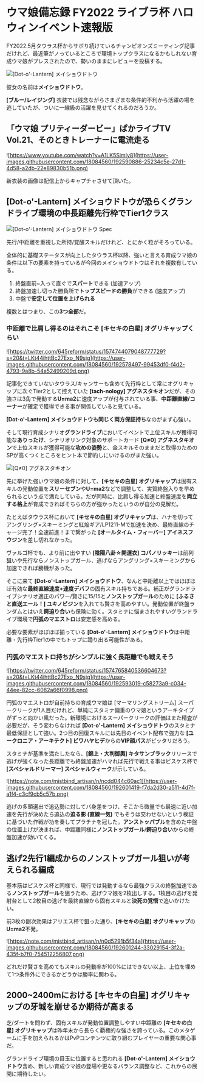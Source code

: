 # ウマ娘備忘録 FY2022 ライブラ杯 ハロウィンイベント速報版

FY2022.5月タウラス杯からサボり続けているチャンピオンズミーティング記事だけれど、最近筆がノっているところで環境トップクラスになるかもしれない育成ウマ娘がプレスされたので、勢いのままにレビューを投稿する。

![[Dot-o'-Lantern] メイショウドトウ](https://user-images.githubusercontent.com/18084560/192567897-9c1e51a6-306a-42cb-8704-bb0eabda796a.png)

彼女の名前は**メイショウドトウ**。

**[ブルー/レイジング]** 衣装では残念ながらさまざまな条件的不利から活躍の場を逃していたが、ついに一線級の活躍を見せてくれるのだろうか。

## 「ウマ娘 プリティーダービー」ぱかライブTV Vol.21、そのときトレーナーに電流走る

![https://www.youtube.com/watch?v=A1LK5SimIy8](https://user-images.githubusercontent.com/18084560/192590886-25234c5e-27d1-4d58-a2db-22e89830b51b.png)

新衣装の画像は配信上からキャプチャさせて頂いた。

## [Dot-o'-Lantern] メイショウドトウが恐らくグランドライブ環境の中長距離先行枠でTier1クラス

![[Dot-o'-Lantern] メイショウドトウ Spec](https://user-images.githubusercontent.com/18084560/192567915-9194455a-3912-4cc8-940d-7bb7f74f03dc.png)

先行/中距離を重視した所持/覚醒スキルだけれど、とにかく粒がそろっている。

全体的に基礎ステータスが向上したタウラス杯以降、強いと言える育成ウマ娘の条件は以下の要素を持っているが今回のメイショウドトウはそれを複数有している。

1. 終盤直前~入って直ぐで**スパート**できる (加速アップ)
1. 終盤加速し切った勝負所で**トップスピードの勝負**ができる (速度アップ)
1. 中盤で**安定して位置を上げられる**

複数とはつまり、この**3つ全部**だ。

### 中距離で比肩し得るのはそれこそ [キセキの白星] オグリキャップくらい

![https://twitter.com/645reform/status/1574744079048777729?s=20&t=LKt44ihttBc27Exo_N9sjg](https://user-images.githubusercontent.com/18084560/192578497-99453df0-f4d2-4793-9a8b-54a52499209d.png)

記事化できていないタウラス/キャンサーも含めて先行枠として常にオグリキャップに次ぐTier2として控えていた **[tach-nology] アグネスタキオン**だが、その強さは3角で発動する**U=ma2**に速度アップが付与されている事、**中距離直線/コーナー**が確定で獲得できる事が関係していると見ている。

**[Dot-o'-Lantern] メイショウドトウも同じく両方保証持ち**なのがまず心強い。

そして現行育成シナリオ**グランドライブ**においてイベントで上位スキルが獲得可能な**ありったけ**、シナリオリンク対象のサポートカード **[Q≠0] アグネスタキオン**で上位スキルが獲得可能な**攻めの姿勢**と、金スキルそのままだと取得のためのSPが高くつくところをヒント本で節約しにいけるのがまた強い。

![[Q≠0] アグネスタキオン](https://user-images.githubusercontent.com/18084560/192576572-4c67bdf7-f090-4029-ba44-165bc93d3ddc.png)

先に挙げた強いウマ娘の条件に対して、**[キセキの白星] オグリキャップ**は固有スキルの発動位置を**スリーセブン**や**U=ma2**などで調整して、実質終盤入りを早められるという点で満たしている。だが同時に、比肩し得る加速と終盤速度を**両立する格上**が育成できればそちらの方が強かったというのが自分の見解だ。

たとえばタウラス杯において **[キセキの白星] オグリキャップ**は、ハナを切ってアングリング×スキーミングと紅焔ギア/LP1211-Mで加速を決め、最終直線のチャージ完了！全速前進！まで繋がった **[オールタイム・フィーバー] アイネスフウジン**を差し切れなかった。

ヴァルゴ杯でも、より前に出やすい **[陰陽八卦☆開運衣] コパノリッキー**は前列狙いや先行ならノンストップガール、逃げならアングリング×スキーミングから加速できれば勝機があった。

そこに来て **[Dot-o'-Lantern] メイショウドトウ**、なんと中距離以上ではほぼほぼ有効な**最終直線速度+速度デバフ**の固有スキル持ちである。補正がグランドライブシナリオ適正のパワー/賢さに15/15と**ノンストップガール**のために **[ふるさと直送エール！] ユキノビジン**を入れても賢さを高めやすい。発動位置が終盤ランダムとはいえ**鍔迫り合い**も保険に効く。スタミナに悩まされやすいグランドライブ環境で**円弧のマエストロ**は安定感を高める。

必要な要素がほぼほぼ揃っている **[Dot-o'-Lantern] メイショウドトウ**は中距離・先行枠Tier1の中でもトップに踊り出る可能性がある。

### 円弧のマエストロ持ちがシンプルに強く長距離でも戦えそう

![https://twitter.com/645reform/status/1574765840536604673?s=20&t=LKt44ihttBc27Exo_N9sjg](https://user-images.githubusercontent.com/18084560/192593019-c58273a9-c034-44ee-82cc-6082a66f0998.png)

円弧のマエストロが自前持ちの育成ウマ娘は [マーマリングストリーム] スーパークリークが1人目だけれど、単純にスタミナ偏重のウマ娘というアーキタイプがずっと向かい風だった。新環境におけるスーパークリークの評価はまた精査が必要だが、そう変わらなければ **[Dot-o'-Lantern] メイショウドトウ**のスタミナ最低保証として強い。2つ目の回復スキルには先日のイベント配布で強力な **[ユークロニア・アーキテクト] ビワハヤヒデ**からの**VIP顔パス**がピッタリだろう。

スタミナが基準を満たしたなら、**[錦上・大判御輿] キタサンブラック**リリースで逃げが強くなった長距離でも終盤加速がハマれば先行で戦える事はピスケス杯で **[スペシャルドリーマー] スペシャルウィーク**が示している。

![https://note.com/mistbind_artisan/n/ncdd044c60ac1](https://user-images.githubusercontent.com/18084560/192601419-f7da2d30-a511-4d7f-a1f4-c3cf9cb5c57b.png)

逃げの多頭選出で追込勢に対してバ身差をつけ、そこから微量でも最速に近い加速を先行が決めたら追込の**迫る影 (直線一気)** でもそうは交わせないという検証に基づいた作戦が功を奏してプラチナを冠した。**アンストッパブル**を含めた中盤の位置上げが決まれば、中距離同様に**ノンストップガール**/**鍔迫り合い**からの終盤加速が効いてくる。

## 逃げ2先行1編成からのノンストップガール狙いが考えられる編成

基本筋はピスケス杯と同様で、現行では発動するなら最強クラスの終盤加速である**ノンストップガール**を狙うため、逃げウマ娘を2枚出しする。1枚目の逃げを発射台として2枚目の逃げを最終直線から固有スキルと**決死の覚悟**で追いかけたい。

前3枚の副次効果はアリエス杯で狙った通り、**[キセキの白星] オグリキャップ**の**U=ma2**不発。

![https://note.com/mistbind_artisan/n/n0d5291b5f34a](https://user-images.githubusercontent.com/18084560/192601244-33029154-3f2a-435f-b7f0-754512256807.png)

どれだけ賢さを高めてもスキルの発動率が100%にはできない以上、上位を埋めて1つ条件外にできるかどうかは勝率に関わる。

## 2000~2400mにおける [キセキの白星] オグリキャップの牙城を崩せるか期待が高まる

芝/ダートを問わず、固有スキルが発動位置調整しやすい中距離の **[キセキの白星] オグリキャップ**は昨年末から長らく覇権的な強さを誇っている。このメタゲームに手を加えられるかはPvPコンテンツに取り組むプレイヤーの重要な関心事だ。

グランドライブ環境の目玉に位置すると思われる **[Dot-o'-Lantern] メイショウドトウ**含め、新しい育成ウマ娘の登場や更なるバランス調整など、これからの展開に期待したい。
